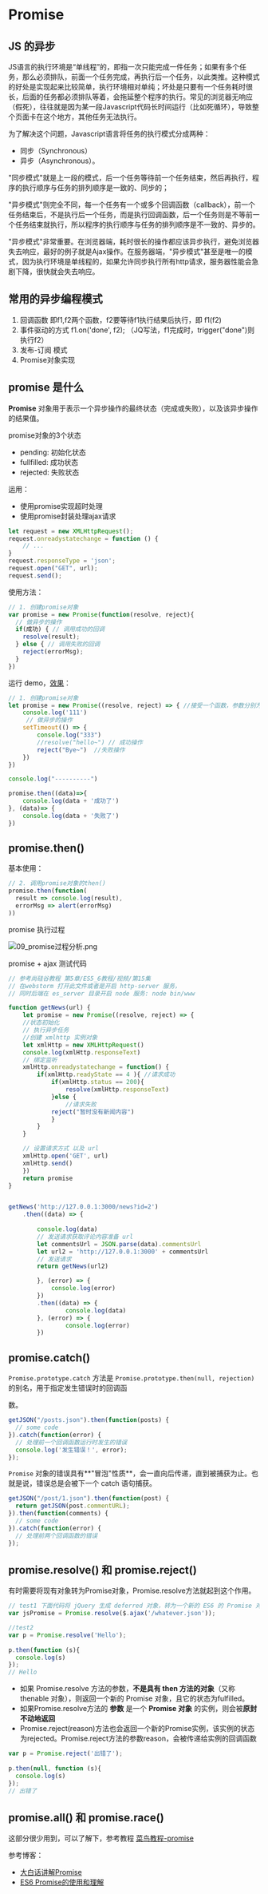 # Promise 

## JS 的异步

JS语言的执行环境是“单线程”的，即指一次只能完成一件任务；如果有多个任务，那么必须排队，前面一个任务完成，再执行后一个任务，以此类推。这种模式的好处是实现起来比较简单，执行环境相对单纯；坏处是只要有一个任务耗时很长，后面的任务都必须排队等着，会拖延整个程序的执行。常见的浏览器无响应（假死），往往就是因为某一段Javascript代码长时间运行（比如死循环），导致整个页面卡在这个地方，其他任务无法执行。

为了解决这个问题，Javascript语言将任务的执行模式分成两种：

- 同步（Synchronous）
- 异步（Asynchronous）。

"同步模式"就是上一段的模式，后一个任务等待前一个任务结束，然后再执行，程序的执行顺序与任务的排列顺序是一致的、同步的；

"异步模式"则完全不同，每一个任务有一个或多个回调函数（callback），前一个任务结束后，不是执行后一个任务，而是执行回调函数，后一个任务则是不等前一个任务结束就执行，所以程序的执行顺序与任务的排列顺序是不一致的、异步的。

"异步模式"非常重要。在浏览器端，耗时很长的操作都应该异步执行，避免浏览器失去响应，最好的例子就是Ajax操作。在服务器端，"异步模式"甚至是唯一的模式，因为执行环境是单线程的，如果允许同步执行所有http请求，服务器性能会急剧下降，很快就会失去响应。

## 常用的异步编程模式

1. 回调函数
   即f1,f2两个函数，f2要等待f1执行结果后执行，即 f1(f2)
2. 事件驱动的方式
   f1.on('done', f2); （JQ写法，f1完成时，trigger("done")则执行f2）
3. 发布-订阅 模式
4. Promise对象实现

## promise 是什么

**Promise** 对象用于表示一个异步操作的最终状态（完成或失败），以及该异步操作的结果值。

 promise对象的3个状态
  * pending: 初始化状态
  * fullfilled: 成功状态
  * rejected: 失败状态

运用：

* 使用promise实现超时处理
* 使用promise封装处理ajax请求

```js
let request = new XMLHttpRequest();
request.onreadystatechange = function () {
    // ...
}
request.responseType = 'json';
request.open("GET", url);
request.send();
```



使用方法：

```js
// 1. 创建promise对象
var promise = new Promise(function(resolve, reject){ 
  // 做异步的操作 
  if(成功) { // 调用成功的回调
    resolve(result); 
  } else { // 调用失败的回调
    reject(errorMsg); 
  } 
}) 
```



运行 demo，[效果](https://jsbin.com/zipeweruda/1/edit?js,console)：

```js
// 1. 创建promise对象
let promise = new Promise((resolve, reject) => { //接受一个函数，参数分别为 resolve 和 reject
    console.log('111')
     // 做异步的操作 
    setTimeout(() => {
        console.log("333")
        //resolve("hello~") // 成功操作
        reject("Bye~")  //失败操作
    })
})

console.log("----------")

promise.then((data)=>{
    console.log(data + '成功了')
}, (data)=> {
    console.log(data + '失败了')
})
```



## promise.then()

基本使用：

```js
// 2. 调用promise对象的then()
promise.then(function(
  result => console.log(result), 
  errorMsg => alert(errorMsg)
))
```

promise 执行过程

![09_promise过程分析.png](https://i.loli.net/2019/07/16/5d2d6e0a1962b97706.png)

promise + ajax 测试代码

```js
// 参考尚硅谷教程 第5章/ES5_6教程/视频/第15集
// 在webstorm 打开此文件或者是开启 http-server 服务，
// 同时后端在 es_server 目录开启 node 服务: node bin/www 

function getNews(url) {
	let promise = new Promise((resolve, reject) => {
	//状态初始化
	// 执行异步任务
	//创建 xmlhttp 实例对象
	let xmlHttp = new XMLHttpRequest()
	console.log(xmlHttp.responseText)
	// 绑定监听
	xmlHttp.onreadystatechange = function() {
		if(xmlHttp.readyState == 4 ){ //请求成功
			if(xmlHttp.status == 200){
				resolve(xmlHttp.responseText)
			}else {
				//请求失败
			reject("暂时没有新闻内容")
			}	
		}
	}

	// 设置请求方式 以及 url
	xmlHttp.open('GET', url)
	xmlHttp.send()	
	})
	return promise
}


getNews('http://127.0.0.1:3000/news?id=2')
	.then((data) => {
		
		console.log(data)
		// 发送请求获取评论内容准备 url
		let commentsUrl = JSON.parse(data).commentsUrl
		let url2 = 'http://127.0.0.1:3000' + commentsUrl
		// 发送请求
		return getNews(url2)

		}, (error) => {
			console.log(error)
		})
		.then((data) => {
				console.log(data)
		}, (error) => {
				console.log(error)
		})
```

## promise.catch()

`Promise.prototype.catch` 方法是 `Promise.prototype.then(null, rejection)` 的别名，用于指定发生错误时的回调函

数。

```js
getJSON("/posts.json").then(function(posts) {
  // some code
}).catch(function(error) {
  // 处理前一个回调函数运行时发生的错误
  console.log('发生错误！', error);
});
```

`Promise` 对象的错误具有**"冒泡"性质**，会一直向后传递，直到被捕获为止。也就是说，错误总是会被下一个 catch 语句捕获。

```js
getJSON("/post/1.json").then(function(post) {
  return getJSON(post.commentURL);
}).then(function(comments) {
  // some code
}).catch(function(error) {
  // 处理前两个回调函数的错误
});
```



## promise.resolve() 和 promise.reject()

有时需要将现有对象转为Promise对象，Promise.resolve方法就起到这个作用。

```js
// test1 下面代码将 jQuery 生成 deferred 对象，转为一个新的 ES6 的 Promise 对象。
var jsPromise = Promise.resolve($.ajax('/whatever.json'));

//test2
var p = Promise.resolve('Hello');
 
p.then(function (s){
  console.log(s)
});
// Hello
```

- 如果 Promise.resolve 方法的参数，**不是具有 then 方法的对象**（又称 thenable 对象），则返回一个新的 Promise 对象，且它的状态为fulfilled。
- 如果Promise.resolve方法的 **参数** 是一个 **Promise 对象** 的实例，则会被**原封不动地返回**
- Promise.reject(reason)方法也会返回一个新的Promise实例，该实例的状态为rejected。Promise.reject方法的参数reason，会被传递给实例的回调函数

```js
var p = Promise.reject('出错了');
 
p.then(null, function (s){
  console.log(s)
});
// 出错了
```

## promise.all()  和 promise.race()

这部分很少用到，可以了解下，参考教程 [菜鸟教程-promise](https://www.runoob.com/w3cnote/javascript-promise-object.html)

参考博客：

- [大白话讲解Promise](https://www.cnblogs.com/lvdabao/p/es6-promise-1.html)
- [ES6 Promise的使用和理解 ](https://juejin.im/post/5b605b035188251a90189c61)